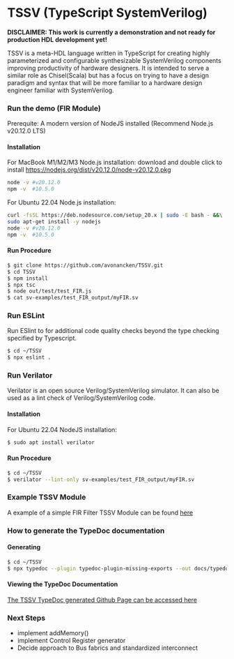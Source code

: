 # TSSV  (TypeScript SystemVerilog)

**DISCLAIMER:  This work is currently a demonstration and  not ready for production HDL development yet!**

TSSV is a meta-HDL language written in TypeScript for creating highly parameterized and configurable synthesizable
SystemVerilog components improving productivity of hardware designers. It is intended to serve a similar role as
Chisel(Scala) but has a focus on trying to have a design paradigm and syntax that will be more familiar to a
hardware design engineer familiar with SystemVerilog.


### Run the demo  (FIR Module)

Prerequite:  A modern version of NodeJS installed  (Recommend Node.js v20.12.0 LTS)

#### Installation
For MacBook M1/M2/M3 Node.js installation: 
download and double click to install https://nodejs.org/dist/v20.12.0/node-v20.12.0.pkg
```bash
node -v #v20.12.0
npm -v  #10.5.0
```
For Ubuntu 22.04 Node.js installation:
```bash
curl -fsSL https://deb.nodesource.com/setup_20.x | sudo -E bash - &&\
sudo apt-get install -y nodejs
node -v #v20.12.0
npm -v  #10.5.0
```

#### Run Procedure
```bash
$ git clone https://github.com/avonancken/TSSV.git
$ cd TSSV
$ npm install
$ npx tsc
$ node out/test/test_FIR.js
$ cat sv-examples/test_FIR_output/myFIR.sv
```
### Run ESLint
Run ESlint to for additional code quality checks beyond the type checking specified by Typescript.
```bash
$ cd ~/TSSV
$ npx eslint .
```
### Run Verilator
Verilator is an open source Verilog/SystemVerilog simulator.   It can also be used as a lint check of Verilog/SystemVerilog code.   

#### Installation
For Ubuntu 22.04 NodeJS installation:
```bash
$ sudo apt install verilator
```
#### Run Procedure
```bash
$ cd ~/TSSV
$ verilator --lint-only sv-examples/test_FIR_output/myFIR.sv
```

### Example TSSV Module
A example of a simple FIR Filter TSSV Module can be found [here](docs/example.md)

### How to generate the TypeDoc documentation
#### Generating
```bash
$ cd ~/TSSV
$ npx typedoc --plugin typedoc-plugin-missing-exports --out docs/typedoc ts/src/**/*.ts
```
#### Viewing the TypeDoc Documentation
[The TSSV TypeDoc generated Github Page can be accessed here](https://TypeScriptSystemVerilog.github.io/TSSV/index.html)
### Next Steps
- implement addMemory()
- implement Control Register generator
- Decide approach to Bus fabrics and standardized interconnect
